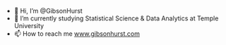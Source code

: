 - 👋 Hi, I’m @GibsonHurst
- 👀 I’m currently studying Statistical Science & Data Analytics at Temple University
- 📫 How to reach me www.gibsonhurst.com


<!---
GibsonHurst/GibsonHurst is a ✨ special ✨ repository because its `README.md` (this file) appears on your GitHub profile.
You can click the Preview link to take a look at your changes.
--->
